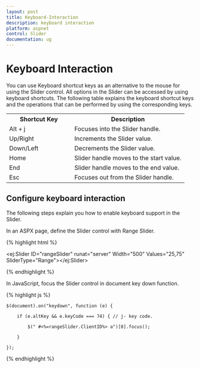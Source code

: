 ```yaml
---
layout: post
title: Keyboard-Interaction
description: keyboard interaction
platform: aspnet
control: Slider
documentation: ug
---
```


# Keyboard Interaction
 
You can use Keyboard shortcut keys as an alternative to the mouse for using the Slider control. All options in the Slider can be accessed by using keyboard shortcuts. The following table explains the keyboard shortcut keys and the operations that can be performed by using the corresponding keys.

<table>
<tr>
<th>
Shortcut Key</th><th>
Description</th></tr>
<tr>
<td>
Alt + j                           </td><td>
Focuses into the Slider handle.</td></tr>
<tr>
<td>
Up/Right</td><td>
Increments the Slider value.</td></tr>
<tr>
<td>
Down/Left</td><td>
Decrements the Slider value.</td></tr>
<tr>
<td>
Home</td><td>
Slider handle moves to the start value.</td></tr>
<tr>
<td>
End</td><td>
Slider handle moves to the end value.</td></tr>
<tr>
<td>
Esc</td><td>
Focuses out from the Slider handle.</td></tr>
</table>

## Configure keyboard interaction

The following steps explain you how to enable keyboard support in the Slider.

In an ASPX page, define the Slider control with Range Slider. 

{% highlight html %}



<ej:Slider ID="rangeSlider" runat="server" Width="500" Values="25,75" SliderType="Range"></ej:Slider>





{% endhighlight %}



In JavaScript, focus the Slider control in document key down function. 

{% highlight js %}



    $(document).on("keydown", function (e) {

        if (e.altKey && e.keyCode === 74) { // j- key code.

            $(" #<%=rangeSlider.ClientID%> a")[0].focus();

        }

    });





{% endhighlight %}



